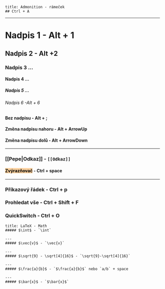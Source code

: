 ```ad-note
title: Admonition - rámeček
## Ctrl + A

```
---
# Nadpis 1 - Alt + 1
## Nadpis 2 - Alt +2
### Nadpis 3 ...
#### Nadpis 4 ...
##### Nadpis 5 ...
###### Nadpis 6 -Alt + 6
**Bez nadpisu - Alt + ;**

#### Změna nadpisu nahoru - Alt + ArrowUp
#### Změna nadpisu dolů - Alt + ArrowDown

---
### [[Pepe|Odkaz]] - `[[Odkaz]]`

#### <mark style="background: #FFB86CA6;">Zvýrazňovač</mark> - Ctrl + space
---
### Příkazový řádek - Ctrl + p

### Prohledat vše - Ctrl + Shift + F

### QuickSwitch - Ctrl + O

```ad-info
title: LaTeX - Math
##### $\int$ - `\int`

---
##### $\vec{v}$ - `\vec{v}`

---
##### $\sqrt{9} - \sqrt[4]{16}$ - `\sqrt{9}-\sqrt[4]{16}`

---
##### $\frac{a}{b}$ - `$\frac{a}{b}$` nebo `a/b` + space

---
##### $\bar{x}$ - `$\bar{x}$`
```



